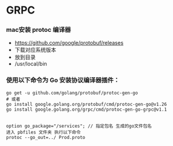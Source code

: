 
# GRPC

### mac安装 protoc 编译器
* https://github.com/google/protobuf/releases
* 下载对应系统版本
* 放到目录
* /usr/local/bin 


### 使用以下命令为 Go 安装协议编译器插件：
```shell
go get -u github.com/golang/protobuf/protoc-gen-go
# 或者
go install google.golang.org/protobuf/cmd/protoc-gen-go@v1.26
go install google.golang.org/grpc/cmd/protoc-gen-go-grpc@v1.1
```
```shell

option go_package="/services"; // 指定包名 生成的go文件包名
进入 pbfiles 文件夹 执行以下命令
protoc --go_out=../ Prod.proto
```